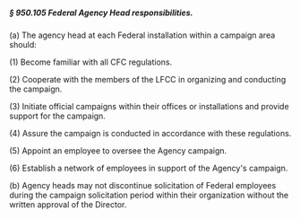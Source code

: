 ##### § 950.105 Federal Agency Head responsibilities. #####

(a) The agency head at each Federal installation within a campaign area should:

(1) Become familiar with all CFC regulations.

(2) Cooperate with the members of the LFCC in organizing and conducting the campaign.

(3) Initiate official campaigns within their offices or installations and provide support for the campaign.

(4) Assure the campaign is conducted in accordance with these regulations.

(5) Appoint an employee to oversee the Agency campaign.

(6) Establish a network of employees in support of the Agency's campaign.

(b) Agency heads may not discontinue solicitation of Federal employees during the campaign solicitation period within their organization without the written approval of the Director.
